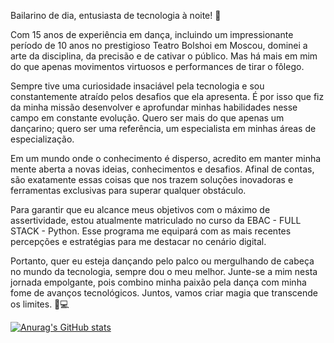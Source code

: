 Bailarino de dia, entusiasta de tecnologia à noite! 🌟

Com 15 anos de experiência em dança, incluindo um impressionante período de 10 anos no prestigioso Teatro Bolshoi em Moscou, dominei a arte da disciplina, da precisão e de cativar o público. Mas há mais em mim do que apenas movimentos virtuosos e performances de tirar o fôlego.

Sempre tive uma curiosidade insaciável pela tecnologia e sou constantemente atraído pelos desafios que ela apresenta. É por isso que fiz da minha missão desenvolver e aprofundar minhas habilidades nesse campo em constante evolução. Quero ser mais do que apenas um dançarino; quero ser uma referência, um especialista em minhas áreas de especialização.

Em um mundo onde o conhecimento é disperso, acredito em manter minha mente aberta a novas ideias, conhecimentos e desafios. Afinal de contas, são exatamente essas coisas que nos trazem soluções inovadoras e ferramentas exclusivas para superar qualquer obstáculo.

Para garantir que eu alcance meus objetivos com o máximo de assertividade, estou atualmente matriculado no curso da EBAC -  FULL STACK - Python. Esse programa me equipará com as mais recentes percepções e estratégias para me destacar no cenário digital.

Portanto, quer eu esteja dançando pelo palco ou mergulhando de cabeça no mundo da tecnologia, sempre dou o meu melhor. Junte-se a mim nesta jornada empolgante, pois combino minha paixão pela dança com minha fome de avanços tecnológicos. Juntos, vamos criar magia que transcende os limites. 💃💻

[![Anurag's GitHub stats](https://github-readme-stats.vercel.app/api?username=MrSwolkin)](https://github.com/anuraghazra/github-readme-stats)


